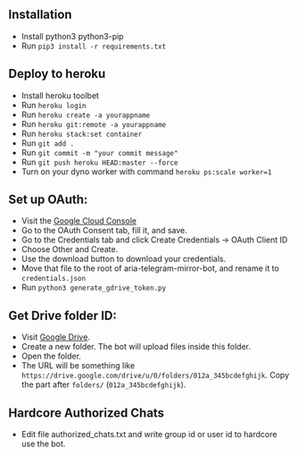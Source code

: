 ## Installation

   * Install python3 python3-pip
   * Run `pip3 install -r requirements.txt`

## Deploy to heroku

   * Install heroku toolbet
   * Run `heroku login`
   * Run `heroku create -a yourappname`
   * Run `heroku git:remote -a yourappname`
   * Run `heroku stack:set container`
   * Run `git add .`
   * Run `git commit -m "your commit message"`
   * Run `git push heroku HEAD:master --force`
   * Turn on your dyno worker with command `heroku ps:scale worker=1`

## Set up OAuth:

   * Visit the [Google Cloud Console](https://console.developers.google.com/apis/credentials)
   * Go to the OAuth Consent tab, fill it, and save.
   * Go to the Credentials tab and click Create Credentials -> OAuth Client ID
   * Choose Other and Create.
   * Use the download button to download your credentials.
   * Move that file to the root of aria-telegram-mirror-bot, and rename it to `credentials.json`
   * Run `python3 generate_gdrive_token.py`

## Get Drive folder ID:

   * Visit [Google Drive](https://drive.google.com).
   * Create a new folder. The bot will upload files inside this folder.
   * Open the folder.
   * The URL will be something like `https://drive.google.com/drive/u/0/folders/012a_345bcdefghijk`. Copy the part after `folders/` (`012a_345bcdefghijk`).

## Hardcore Authorized Chats
   * Edit file authorized_chats.txt and write group id or user id to hardcore use the bot.
